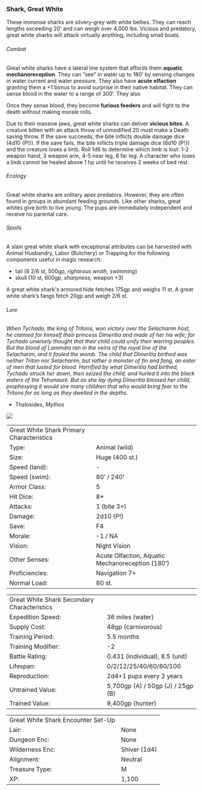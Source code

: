 ### Shark, Great White

These immense sharks are silvery-grey with white bellies. They can reach lengths exceeding 20' and can weigh over 4,000 lbs. Vicious and predatory, great white sharks will attack virtually anything, including small boats.

###### Combat

Great white sharks have a lateral line system that affords them **aquatic mechanoreception**. They can “see” in water up to 180’ by sensing changes in water current and water pressure. They also have **acute olfaction** granting them a +1 bonus to avoid surprise in their native habitat. They can sense blood in the water to a range of 300’. They also

Once they sense blood, they become **furious feeders** and will fight to the death without making morale rolls.

Due to their massive jaws, great white sharks can deliver **vicious bites**. A creature bitten with an attack throw of unmodified 20 must make a Death saving throw. If the save succeeds, the bite inflicts double damage dice (4d10 {P!}). If the save fails, the bite inflicts triple damage dice (6d10 {P!}) and the creature loses a limb. Roll 1d6 to determine which limb is lost: 1-2 weapon hand, 3 weapon arm, 4-5 near leg, 6 far leg. A character who loses a limb cannot be healed above 1 hp until he receives 2 weeks of bed rest.

###### Ecology

Great white sharks are solitary apex predators. However, they are often found in groups in abundant feeding grounds. Like other sharks, great whites give birth to live young. The pups are immediately independent and receive no parental care.

###### Spoils

A slain great white shark with exceptional attributes can be harvested with Animal Husbandry, Labor (Butchery) or Trapping for the following components useful in magic research:

* tail (8 2/6 st, 500gp, *righteous wrath, swimming*)
* skull (10 st, 600gp, *sharpness,* weapon +3)

A great white shark's armored hide fetches 175gp and weighs 11 st. A great white shark’s fangs fetch 20gp and weigh 2/6 st.

###### Lore

*When Tychado, the king of Tritons, won victory over the Selacharim host, he claimed for himself their princess Dimeritia and made of her his wife; for Tychado unwisely thought that their child could unify their warring peoples. But the blood of Lammala ran in the veins of the royal line of the Selacharim, and it fouled the womb. The child that Dimeritia birthed was neither Triton nor Selacharim, but rather a monster of fin and fang, an eater of men that lusted for blood. Horrified by what Dimeritia had birthed, Tychado struck her down, then seized the child, and hurled it into the black waters of the Tehonaurë. But as she lay dying Dimeritia blessed her child, prophesying it would sire many children that who would bring fear to the Tritons for as long as they dwelled in the depths.*

* Thalosides, *Mythos*

![](data:image/png;base64...)

|  |  |
| --- | --- |
| Great White Shark Primary Characteristics | |
| Type: | Animal (wild) |
| Size: | Huge (400 st.) |
| Speed (land): | - |
| Speed (swim): | 80’ / 240’ |
| Armor Class: | 5 |
| Hit Dice: | 8\* |
| Attacks: | 1 (bite 3+) |
| Damage: | 2d10 {P!} |
| Save: | F4 |
| Morale: | -1 / NA |
| Vision: | Night Vision |
| Other Senses: | Acute Olfaction, Aquatic Mechanoreception (180’) |
| Proficiencies: | Navigation 7+ |
| Normal Load: | 80 st. |

|  |  |
| --- | --- |
| Great White Shark Secondary Characteristics | |
| Expedition Speed: | 36 miles (water) |
| Supply Cost: | 48gp (carnivorous) |
| Training Period: | 5.5 months |
| Training Modifier: | -2 |
| Battle Rating: | 0.431 (individual), 8.5 (unit) |
| Lifespan: | 0/2/12/25/40/60/80/100 |
| Reproduction: | 2d4+1 pups every 2 years |
| Untrained Value: | 5,700gp (A) / 50gp (J) / 25gp (B) |
| Trained Value: | 9,400gp (hunter) |

|  |  |
| --- | --- |
| Great White Shark Encounter Set-Up | |
| Lair: | None |
| Dungeon Enc: | None |
| Wilderness Enc: | Shiver (1d4) |
| Alignment: | Neutral |
| Treasure Type: | M |
| XP: | 1,100 |
